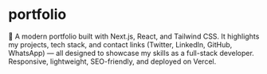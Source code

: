 # portfolio
🚀 A modern portfolio built with Next.js, React, and Tailwind CSS. It highlights my projects, tech stack, and contact links (Twitter, LinkedIn, GitHub, WhatsApp) — all designed to showcase my skills as a full-stack developer. Responsive, lightweight, SEO-friendly, and deployed on Vercel.
